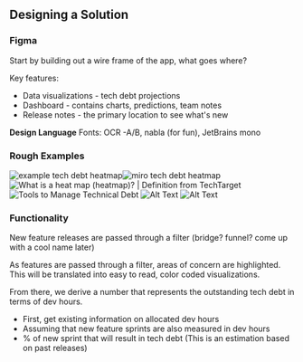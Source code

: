 ## Designing a Solution
### Figma
Start by building out a wire frame of the app, what goes where?

Key features:
- Data visualizations - tech debt projections
- Dashboard - contains charts, predictions, team notes
- Release notes - the primary location to see what's new

**Design Language**
Fonts: OCR -A/B, nabla (for fun), JetBrains mono



### Rough Examples

![example tech debt heatmap](https://i0.wp.com/codesloth.blog/wp-content/uploads/2023/08/example-heatmap.png?resize=1024%2C305&ssl=1)![miro tech debt heatmap](https://i0.wp.com/codesloth.blog/wp-content/uploads/2023/08/miro-heatmap-example.png?resize=457%2C854&ssl=1)![What is a heat map (heatmap)? | Definition from TechTarget](https://www.techtarget.com/rms/onlineimages/example_of_a_color_coded_heat_map-f_mobile.png)
![Tools to Manage Technical Debt](https://devopedia.org/images/article/281/9927.1594819663.png)
![Alt Text](https://media2.dev.to/dynamic/image/width=800%2Cheight=%2Cfit=scale-down%2Cgravity=auto%2Cformat=auto/https%3A%2F%2Fdev-to-uploads.s3.amazonaws.com%2Fi%2F194e9tsd8duc7zm18qbx.png)
![Alt Text](https://media2.dev.to/dynamic/image/width=800%2Cheight=%2Cfit=scale-down%2Cgravity=auto%2Cformat=auto/https%3A%2F%2Fdev-to-uploads.s3.amazonaws.com%2Fi%2Fd41ngyhfi30obi8hfpo3.png)

### Functionality 
New feature releases are passed through a filter (bridge? funnel? come up with a cool name later)

As features are passed through a filter, areas of concern are highlighted. This will be translated into easy to read, color coded visualizations. 

From there, we derive a number that represents the outstanding tech debt in terms of dev hours. 

- First, get existing information on allocated dev hours
- Assuming that new feature sprints are also measured in dev hours
- % of new sprint that will result in tech debt (This is an estimation based on past releases)